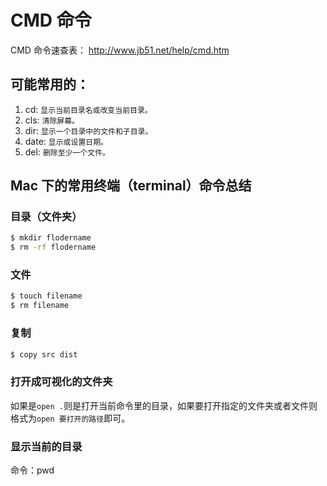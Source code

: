 # CMD 命令

CMD 命令速查表： http://www.jb51.net/help/cmd.htm

## 可能常用的：

1. cd: `显示当前目录名或改变当前目录。`
2. cls: `清除屏幕。`
3. dir: `显示一个目录中的文件和子目录。`
4. date: `显示或设置日期。`
5. del: `删除至少一个文件。`

## Mac 下的常用终端（terminal）命令总结

### 目录（文件夹）

```sh
$ mkdir flodername
$ rm -rf flodername
```

### 文件

```sh
$ touch filename
$ rm filename
```

### 复制

```sh
$ copy src dist
```

### 打开成可视化的文件夹

如果是`open .`则是打开当前命令里的目录，如果要打开指定的文件夹或者文件则格式为`open 要打开的路径`即可。

### 显示当前的目录

命令：pwd
